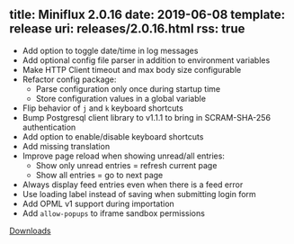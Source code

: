 title: Miniflux 2.0.16
date: 2019-06-08
template: release
uri: releases/2.0.16.html
rss: true
---
* Add option to toggle date/time in log messages
* Add optional config file parser in addition to environment variables
* Make HTTP Client timeout and max body size configurable
* Refactor config package:
    - Parse configuration only once during startup time
    - Store configuration values in a global variable
* Flip behavior of `j` and `k` keyboard shortcuts
* Bump Postgresql client library to v1.1.1 to bring in SCRAM-SHA-256 authentication
* Add option to enable/disable keyboard shortcuts
* Add missing translation
* Improve page reload when showing unread/all entries:
    - Show only unread entries = refresh current page
    - Show all entries = go to next page
* Always display feed entries even when there is a feed error
* Use loading label instead of saving when submitting login form
* Add OPML v1 support during importation
* Add `allow-popups` to iframe sandbox permissions

[Downloads](https://github.com/miniflux/v2/releases/tag/2.0.16)
